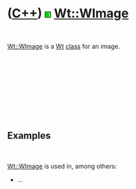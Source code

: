 



 

 

 

 

 

([C++](Cpp.md)) ![Wt](PicWt.png) [Wt::WImage](CppWImage.md)
=============================================================

 

[Wt::WImage](CppWImage.md) is a [Wt](CppWt.md) [class](CppClass.htm)
for an image.

 

 

 

 

 

Examples
--------

 

[Wt::WImage](CppWImage.md) is used in, among others:

-   ...

 

 

 

 

 





 




